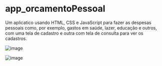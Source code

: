 # app_orcamentoPessoal

Um aplicatico usando HTML, CSS e JavaScript para fazer as despesas pessoais como, por exemplo, gastos em saúde, lazer, educação e outros, com uma tela de cadastro e outra com tela de consulta para ver os cadastros.

![image](https://user-images.githubusercontent.com/65344248/125789747-ae796ec6-d7b1-46ad-812e-76ddfabcae42.png)

![image](https://user-images.githubusercontent.com/65344248/125789957-f5767081-d712-474d-bf4f-09467ebc7d9a.png)
